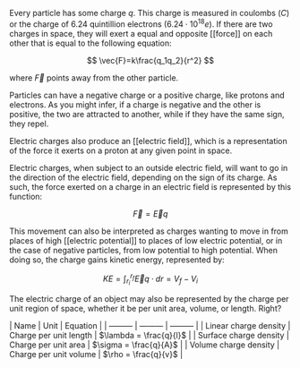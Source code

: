 Every particle has some charge $q$. This charge is measured in coulombs ($C$) or the charge of 6.24 quintillion electrons ($6.24\cdot{}10^{18}e$). If there are two charges in space, they will exert a equal and opposite [[force]] on each other that is equal to the following equation:

$$
\vec{F}=k\frac{q_1q_2}{r^2}
$$

where $\vec{F}$ points away from the other particle.  


Particles can have a negative charge or a positive charge, like protons and electrons. As you might infer, if a charge is negative and the other is positive, the two are attracted to another, while if they have the same sign, they repel.


Electric charges also produce an [[electric field]], which is a representation of the force it exerts on a proton at any given point in space. 


Electric charges, when subject to an outside electric field, will want to go in the direction of the electric field, depending on the sign of its charge. As such, the force exerted on a charge in an electric field is represented by this function:

$$
\vec{F}=\vec{E}q 
$$

This movement can also be interpreted as charges wanting to move in from places of high [[electric potential]] to places of low electric potential, or in the case of negative particles, from low potential to high potential. When doing so, the charge gains kinetic energy, represented by:

$$
KE=\int_{r_i}^{r_f} \vec{E}q \cdot dr = V_f - V_i
$$

The electric charge of an object may also be represented by the charge per unit region of space, whether it be per unit area, volume, or length. Right?


| Name | Unit | Equation |
| ——— | ——— | ——— | 
| Linear charge density | Charge per unit length | $\lambda = \frac{q}{l}$ |
| Surface charge density | Charge per unit area | $\sigma = \frac{q}{A}$ |
| Volume charge density | Charge per unit volume | $\rho = \frac{q}{v}$ |

